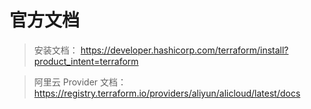 
#  官方文档
> 安装文档： https://developer.hashicorp.com/terraform/install?product_intent=terraform

>阿里云 Provider 文档： https://registry.terraform.io/providers/aliyun/alicloud/latest/docs

```bash

```